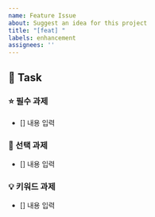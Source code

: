 ```yaml
---
name: Feature Issue
about: Suggest an idea for this project
title: "[feat] "
labels: enhancement
assignees: ''
---
```

## 📌 Task

### ⭐️ 필수 과제
- [] 내용 입력

### 🥇 선택 과제
- [] 내용 입력

### 💡 키워드 과제
- [] 내용 입력